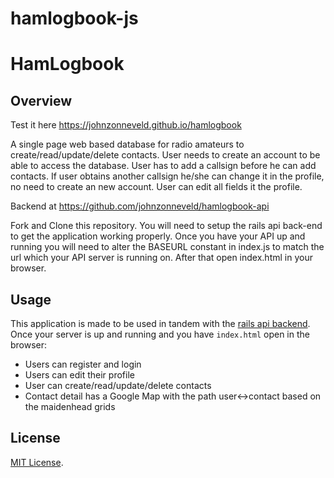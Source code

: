 # hamlogbook-js

<h1>HamLogbook</h1>
<h2>Overview</h2>

Test it here https://johnzonneveld.github.io/hamlogbook

<p>A single page web based database for radio amateurs to create/read/update/delete contacts. User needs to create an account to be able to access the database. User has to add a callsign before he can add contacts. If user obtains another callsign he/she can change it in the profile, no need to create an new account. User can edit all fields it the profile.</p>

Backend at  https://github.com/johnzonneveld/hamlogbook-api

Fork and Clone this repository. You will need to setup the rails api back-end to get the application working properly. Once you have your API up and running you will need to alter the BASEURL constant in index.js to match the url which your API server is running on. After that open index.html in your browser.

<h2>Usage</h2>

This application is made to be used in tandem with the [rails api backend](https://github.com/johnzonneveld/hamlogbook-api). Once your server is up and running and you have `index.html` open in the browser:

- Users can register and login
- Users can edit their profile
- User can create/read/update/delete contacts
- Contact detail has a Google Map with the path user<->contact based on the maidenhead grids


<h2>License</h2>

[MIT License](https://opensource.org/licenses/MIT).
